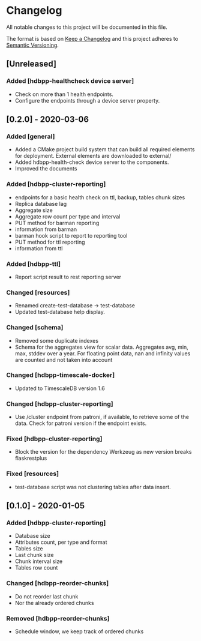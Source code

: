 # Changelog

All notable changes to this project will be documented in this file.

The format is based on [Keep a Changelog](http://keepachangelog.com/en/1.0.0/)
and this project adheres to [Semantic Versioning](http://semver.org/spec/v2.0.0.html).

## [Unreleased]

### Added [hdbpp-healthcheck device server]

- Check on more than 1 health endpoints.
- Configure the endpoints through a device server property.

## [0.2.0] - 2020-03-06

### Added [general]

- Added a CMake project build system that can build all required elements for deployment. External elements are downloaded to external/
- Added hdbpp-health-check device server to the components.
- Improved the documents

### Added [hdbpp-cluster-reporting]

- endpoints for a basic health check on ttl, backup, tables chunk sizes
- Replica database lag
- Aggregate size
- Aggregate row count per type and interval
- PUT method for barman reporting
- information from barman
- barman hook script to report to reporting tool
- PUT method for ttl reporting
- information from ttl

### Added [hdbpp-ttl]

- Report script result to rest reporting server

### Changed [resources]

- Renamed create-test-database -> test-database
- Updated test-database help display.

### Changed [schema]

- Removed some duplicate indexes
- Schema for the aggregates view for scalar data. Aggregates avg, min, max, stddev over a year. For floating point data, nan and infinity values are counted and not taken into account

### Changed [hdbpp-timescale-docker]

- Updated to TimescaleDB version 1.6

### Changed [hdbpp-cluster-reporting]

- Use /cluster endpoint from patroni, if available, to retrieve some of the data. Check for patroni version if the endpoint exists.

### Fixed [hdbpp-cluster-reporting]

- Block the version for the dependency Werkzeug as new version breaks flaskrestplus

### Fixed [resources]

- test-database script was not clustering tables after data insert.

## [0.1.0] - 2020-01-05

### Added [hdbpp-cluster-reporting]

- Database size
- Attributes count, per type and format
- Tables size
- Last chunk size
- Chunk interval size
- Tables row count

### Changed [hdbpp-reorder-chunks]

- Do not reorder last chunk
- Nor the already ordered chunks 

### Removed [hdbpp-reorder-chunks]

- Schedule window, we keep track of ordered chunks

